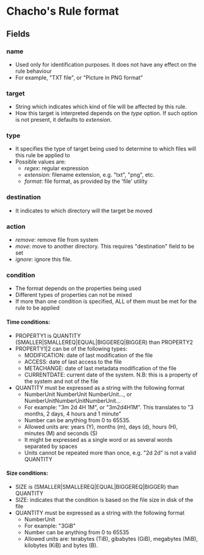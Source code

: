 # Chacho's Rule format

## Fields

### name

* Used only for identification purposes. It does not have any effect on the
rule behaviour
* For example, "TXT file", or "Picture in PNG format"

### target

* String which indicates which kind of file will be affected by this rule.
* How this target is interpreted depends on the *type* option. If such option
  is not present, it defaults to *extension*.

### type

* It specifies the type of target being used to determine to which files will
  this rule be applied to
* Possible values are:
    * *regex*: regular expression
    * *extension*: filename extension, e.g. "txt", "png", etc.
    * *format*: file format, as provided by the 'file' utility

### destination

* It indicates to which directory will the target be moved

### action

* *remove*: remove file from system
* *move*: move to another directory. This requires "destination" field to be
  set
* *ignore*: ignore this file.

### condition

* The format depends on the properties being used
* Different types of properties can not be mixed
* If more than one condition is specified, ALL of them must be met for the rule
  to be applied

#### Time conditions:

* PROPERTY1 is QUANTITY (SMALLER|SMALLEREQ|EQUAL|BIGGEREQ|BIGGER) than
  PROPERTY2
* PROPERTY1|2 can be of the following types:
    * MODIFICATION: date of last modification of the file
    * ACCESS: date of last access to the file
    * METACHANGE: date of last metadata modification of the file
    * CURRENTDATE: current date of the system. N.B: this is a
    property of the system and not of the file
* QUANTITY must be expressed as a string with the following format
    * NumberUnit NumberUnit NumberUnit..., or NumberUnitNumberUnitNumberUnit...
    * For example: "3m 2d 4H 1M", or "3m2d4H1M". This translates to "3 months, 2 days, 4
      hours and 1 minute"
    * Number can be anything from 0 to 65535.
    * Allowed units are: years (Y), months (m), days (d), hours (H),
      minutes (M) and seconds (S)
    * It might be expressed as a single word or as several words separated
      by spaces
    * Units cannot be repeated more than once, e.g. "2d 2d" is not a valid
      QUANTITY

#### Size conditions:

* SIZE is (SMALLER|SMALLEREQ|EQUAL|BIGGEREQ|BIGGER) than QUANTITY
* SIZE: indicates that the condition is based on the file size in disk of the
  file
* QUANTITY must be expressed as a string with the following format
    * NumberUnit
    * For example: "3GiB"
    * Number can be anything from 0 to 65535
    * Allowed units are: terabytes (TiB), gibabytes (GiB), megabytes (MiB),
      kilobytes (KiB) and bytes (B).
